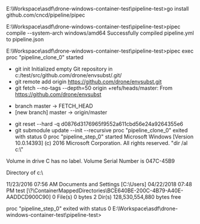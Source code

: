 E:\Workspace\asdf\drone-windows-container-test\pipeline-test>go install github.com/cncd/pipeline/pipec

E:\Workspace\asdf\drone-windows-container-test\pipeline-test>pipec compile --system-arch windows/amd64
Successfully compiled pipeline.yml to pipeline.json

E:\Workspace\asdf\drone-windows-container-test\pipeline-test>pipec exec
proc "pipeline_clone_0" started
+ git init
Initialized empty Git repository in c:/test/src/github.com/drone/envsubst/.git/
+ git remote add origin https://github.com/drone/envsubst.git
+ git fetch --no-tags --depth=50 origin +refs/heads/master:
From https://github.com/drone/envsubst
 * branch            master     -> FETCH_HEAD
 * [new branch]      master     -> origin/master
+ git reset --hard -q d0876d3176965f9552a611cbd56e24a9264355e6
+ git submodule update --init --recursive
proc "pipeline_clone_0" exited with status 0
proc "pipeline_step_0" started
Microsoft Windows [Version 10.0.14393]
(c) 2016 Microsoft Corporation. All rights reserved.
"dir /al c:\\"

 Volume in drive C has no label.
 Volume Serial Number is 047C-45B9

 Directory of c:\

11/23/2016  07:56 AM    <JUNCTION>     Documents and Settings [C:\Users]
04/22/2018  07:48 PM    <SYMLINKD>     test [\\?\ContainerMappedDirectories\BCE640BE-200C-4B79-A40E-AADDCD900C90]
               0 File(s)              0 bytes
               2 Dir(s)  128,530,554,880 bytes free

proc "pipeline_step_0" exited with status 0
E:\Workspace\asdf\drone-windows-container-test\pipeline-test>
